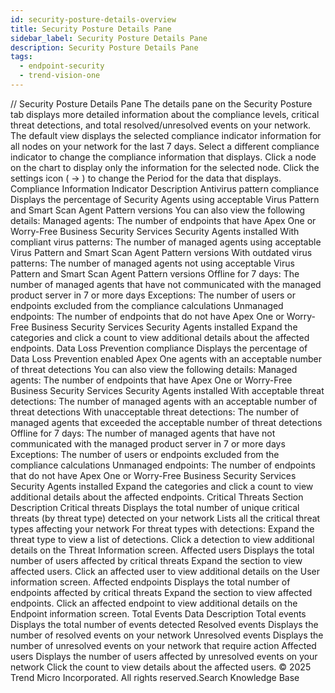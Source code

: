 ```yaml
---
id: security-posture-details-overview
title: Security Posture Details Pane
sidebar_label: Security Posture Details Pane
description: Security Posture Details Pane
tags:
  - endpoint-security
  - trend-vision-one
---
```


/*<![CDATA[*/ $('#title').html($('meta[name=map-description]').attr('content')); /*]]>*/ Security Posture Details Pane The details pane on the Security Posture tab displays more detailed information about the compliance levels, critical threat detections, and total resolved/unresolved events on your network. The default view displays the selected compliance indicator information for all nodes on your network for the last 7 days. Select a different compliance indicator to change the compliance information that displays. Click a node on the chart to display only the information for the selected node. Click the settings icon ( → ) to change the Period for the data that displays. Compliance Information Indicator Description Antivirus pattern compliance Displays the percentage of Security Agents using acceptable Virus Pattern and Smart Scan Agent Pattern versions You can also view the following details: Managed agents: The number of endpoints that have Apex One or Worry-Free Business Security Services Security Agents installed With compliant virus patterns: The number of managed agents using acceptable Virus Pattern and Smart Scan Agent Pattern versions With outdated virus patterns: The number of managed agents not using acceptable Virus Pattern and Smart Scan Agent Pattern versions Offline for 7 days: The number of managed agents that have not communicated with the managed product server in 7 or more days Exceptions: The number of users or endpoints excluded from the compliance calculations Unmanaged endpoints: The number of endpoints that do not have Apex One or Worry-Free Business Security Services Security Agents installed Expand the categories and click a count to view additional details about the affected endpoints. Data Loss Prevention compliance Displays the percentage of Data Loss Prevention enabled Apex One agents with an acceptable number of threat detections You can also view the following details: Managed agents: The number of endpoints that have Apex One or Worry-Free Business Security Services Security Agents installed With acceptable threat detections: The number of managed agents with an acceptable number of threat detections With unacceptable threat detections: The number of managed agents that exceeded the acceptable number of threat detections Offline for 7 days: The number of managed agents that have not communicated with the managed product server in 7 or more days Exceptions: The number of users or endpoints excluded from the compliance calculations Unmanaged endpoints: The number of endpoints that do not have Apex One or Worry-Free Business Security Services Security Agents installed Expand the categories and click a count to view additional details about the affected endpoints. Critical Threats Section Description Critical threats Displays the total number of unique critical threats (by threat type) detected on your network Lists all the critical threat types affecting your network For threat types with detections: Expand the threat type to view a list of detections. Click a detection to view additional details on the Threat Information screen. Affected users Displays the total number of users affected by critical threats Expand the section to view affected users. Click an affected user to view additional details on the User information screen. Affected endpoints Displays the total number of endpoints affected by critical threats Expand the section to view affected endpoints. Click an affected endpoint to view additional details on the Endpoint information screen. Total Events Data Description Total events Displays the total number of events detected Resolved events Displays the number of resolved events on your network Unresolved events Displays the number of unresolved events on your network that require action Affected users Displays the number of users affected by unresolved events on your network Click the count to view details about the affected users. © 2025 Trend Micro Incorporated. All rights reserved.Search Knowledge Base